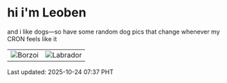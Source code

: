 # hi i'm Leoben

and i like dogs—so have some random dog pics that change whenever my CRON feels like it

|  |  |
|--------|----------|
| ![Borzoi](https://random-dog-vercel.vercel.app/api/random-borzoi?v=1761262633) | ![Labrador](https://random-dog-vercel.vercel.app/api/random-labrador?v=1761262633) |

Last updated: 2025-10-24 07:37 PHT
